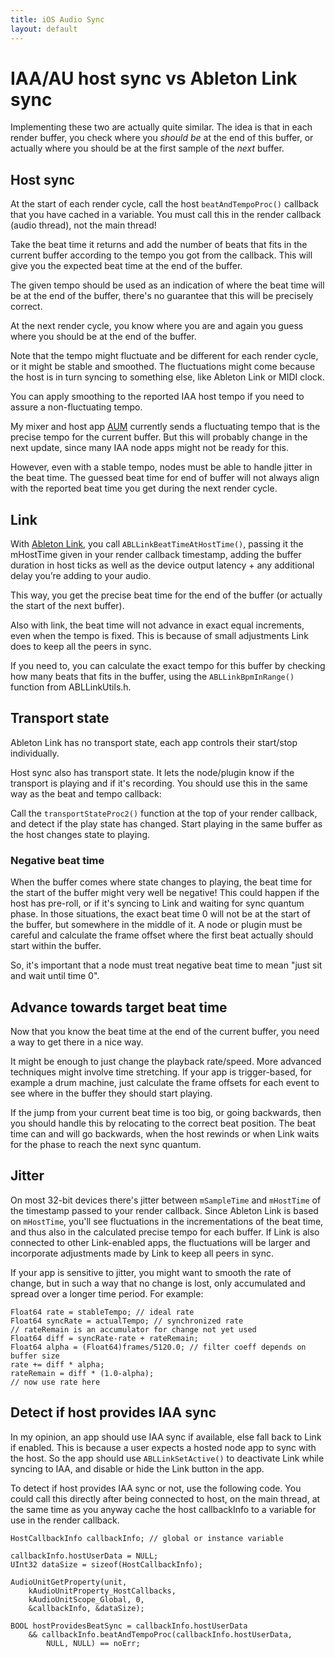 ```yaml
---
title: iOS Audio Sync
layout: default
---
```


# IAA/AU host sync vs Ableton Link sync

Implementing these two are actually quite similar.
The idea is that in each render buffer, you check where you *should be* at the end of this buffer, or actually where you should be at the first sample of the *next* buffer.

## Host sync

At the start of each render cycle, call the host `beatAndTempoProc()` callback that you have cached in a variable. You must call this in the render callback (audio thread), not the main thread!

Take the beat time it returns and add the number of beats that fits in the current buffer according to the tempo you got from the callback. This will give you the expected beat time at the end of the buffer.

The given tempo should be used as an indication of where the beat time will be at the end of the buffer, there's no guarantee that this will be precisely correct.

At the next render cycle, you know where you are and again you guess where you should be at the end of the buffer.

Note that the tempo might fluctuate and be different for each render cycle, or it might be stable and smoothed. The fluctuations might come because the host is in turn syncing to something else, like Ableton Link or MIDI clock.

You can apply smoothing to the reported IAA host tempo if you need to assure a non-fluctuating tempo.

My mixer and host app [AUM](http://kymatica.com/aum) currently sends a fluctuating tempo that is the precise tempo for the current buffer. But this will probably change in the next update, since many IAA node apps might not be ready for this.

However, even with a stable tempo, nodes must be able to handle jitter in the beat time. The guessed beat time for end of buffer will not always align with the reported beat time you get during the next render cycle.

## Link

With [Ableton Link](http://ableton.github.io/linkkit/), you call `ABLLinkBeatTimeAtHostTime()`, passing it the mHostTime given in your render callback timestamp, adding the buffer duration in host ticks as well as the device output latency + any additional delay you’re adding to your audio.

This way, you get the precise beat time for the end of the buffer (or actually the start of the next buffer).

Also with link, the beat time will not advance in exact equal increments, even when the tempo is fixed. This is because of small adjustments Link does to keep all the peers in sync.

If you need to, you can calculate the exact tempo for this buffer by checking how many beats that fits in the buffer, using the `ABLLinkBpmInRange()` function from ABLLinkUtils.h.

## Transport state

Ableton Link has no transport state, each app controls their start/stop individually.

Host sync also has transport state. It lets the node/plugin know if the transport is playing and if it's recording. You should use this in the same way as the beat and tempo callback:

Call the `transportStateProc2()` function at the top of your render callback, and detect if the play state has changed. Start playing in the same buffer as the host changes state to playing.

### Negative beat time

When the buffer comes where state changes to playing, the beat time for the start of the buffer might very well be negative! This could happen if the host has pre-roll, or if it's syncing to Link and waiting for sync quantum phase. In those situations, the exact beat time 0 will not be at the start of the buffer, but somewhere in the middle of it. A node or plugin must be careful and calculate the frame offset where the first beat actually should start within the buffer.

So, it's important that a node must treat negative beat time to mean "just sit and wait until time 0".

## Advance towards target beat time

Now that you know the beat time at the end of the current buffer, you need a way to get there in a nice way.

It might be enough to just change the playback rate/speed.
More advanced techniques might involve time stretching.
If your app is trigger-based, for example a drum machine, just calculate the frame offsets for each event to see where in the buffer they should start playing.

If the jump from your current beat time is too big, or going backwards, then you should handle this by relocating to the correct beat position. The beat time can and will go backwards, when the host rewinds or when Link waits for the phase to reach the next sync quantum.

## Jitter

On most 32-bit devices there's jitter between `mSampleTime` and `mHostTime` of the timestamp passed to your render callback. Since Ableton Link is based on `mHostTime`, you'll see fluctuations in the incrementations of the beat time, and thus also in the calculated precise tempo for each buffer. If Link is also connected to other Link-enabled apps, the fluctuations will be larger and incorporate adjustments made by Link to keep all peers in sync.

If your app is sensitive to jitter, you might want to smooth the rate of change, but in such a way that no change is lost, only accumulated and spread over a longer time period. For example:

```objc
Float64 rate = stableTempo; // ideal rate
Float64 syncRate = actualTempo; // synchronized rate
// rateRemain is an accumulator for change not yet used
Float64 diff = syncRate-rate + rateRemain;
Float64 alpha = (Float64)frames/5120.0; // filter coeff depends on buffer size
rate += diff * alpha;
rateRemain = diff * (1.0-alpha);
// now use rate here
```

## Detect if host provides IAA sync

In my opinion, an app should use IAA sync if available, else fall back to Link if enabled. This is because a user expects a hosted node app to sync with the host. So the app should use `ABLLinkSetActive()` to deactivate Link while syncing to IAA, and disable or hide the Link button in the app.

To detect if host provides IAA sync or not, use the following code. You could call this directly after being connected to host, on the main thread, at the same time as you anyway cache the host callbackInfo to a variable for use in the render callback.

```objc
HostCallbackInfo callbackInfo; // global or instance variable

callbackInfo.hostUserData = NULL;
UInt32 dataSize = sizeof(HostCallbackInfo);

AudioUnitGetProperty(unit,
    kAudioUnitProperty_HostCallbacks,
    kAudioUnitScope_Global, 0,
    &callbackInfo, &dataSize);

BOOL hostProvidesBeatSync = callbackInfo.hostUserData
    && callbackInfo.beatAndTempoProc(callbackInfo.hostUserData,
        NULL, NULL) == noErr;
```


